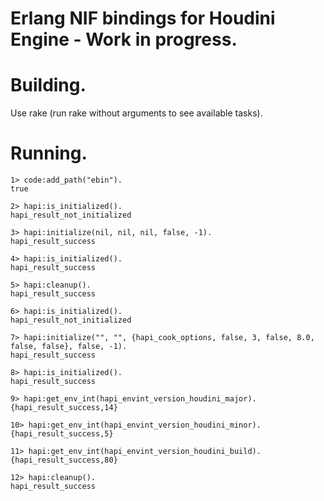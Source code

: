 Erlang NIF bindings for Houdini Engine - Work in progress.
===============  

# Building.
Use rake (run rake without arguments to see available tasks).

# Running.  

```
1> code:add_path("ebin").
true

2> hapi:is_initialized().
hapi_result_not_initialized

3> hapi:initialize(nil, nil, nil, false, -1).
hapi_result_success

4> hapi:is_initialized().
hapi_result_success

5> hapi:cleanup().
hapi_result_success

6> hapi:is_initialized().
hapi_result_not_initialized

7> hapi:initialize("", "", {hapi_cook_options, false, 3, false, 8.0, false, false}, false, -1).
hapi_result_success

8> hapi:is_initialized().
hapi_result_success

9> hapi:get_env_int(hapi_envint_version_houdini_major).
{hapi_result_success,14}

10> hapi:get_env_int(hapi_envint_version_houdini_minor).
{hapi_result_success,5}

11> hapi:get_env_int(hapi_envint_version_houdini_build).
{hapi_result_success,80}

12> hapi:cleanup().
hapi_result_success
```
